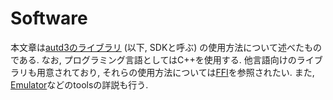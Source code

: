 # Software

本文章は[autd3のライブラリ](https://github.com/shinolab/autd3) (以下, SDKと呼ぶ) の使用方法について述べたものである.
なお, プログラミング言語としてはC++を使用する.
他言語向けのライブラリも用意されており, それらの使用方法については[FFI](./FFI/index.html)を参照されたい.
また, [Emulator](./Emulator/index.html)などのtoolsの詳説も行う.
